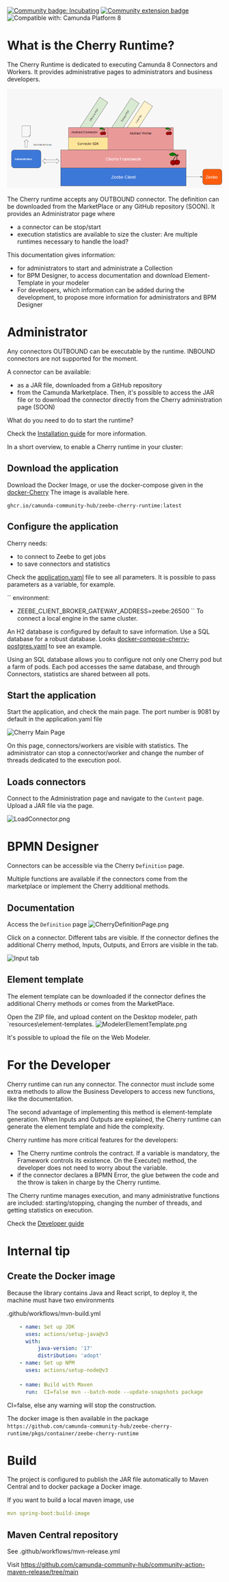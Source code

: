 [![Community badge: Incubating](https://img.shields.io/badge/Lifecycle-Incubating-blue)](https://github.com/Camunda-Community-Hub/community/blob/main/extension-lifecycle.md#incubating-)
[![Community extension badge](https://img.shields.io/badge/Community%20Extension-An%20open%20source%20community%20maintained%20project-FF4700)](https://github.com/camunda-community-hub/community)
![Compatible with: Camunda Platform 8](https://img.shields.io/badge/Compatible%20with-Camunda%20Platform%208-0072Ce)

# What is the Cherry Runtime?

The Cherry Runtime is dedicated to executing Camunda 8 Connectors and Workers.
It provides administrative pages to administrators and business developers.

![Cherry Runtime Overview](doc/images/architecture.png)

The Cherry runtime accepts any OUTBOUND connector. The definition can be downloaded from the MarketPlace or any GitHub repository (SOON).
It provides an Administrator page where
* a connector can be stop/start
* execution statistics are available to size the cluster: Are multiple runtimes necessary to handle the load?


This documentation gives information:
* for administrators to start and administrate a Collection
* for BPM Designer, to access documentation and download Element-Template in your modeler
* For developers, which information can be added during the development, to propose more information for administrators and BPM Designer


# Administrator
Any connectors OUTBOUND can be executable by the runtime. INBOUND connectors are not supported for the moment.

A connector can be available:
* as a JAR file, downloaded from a GitHub repository
* from the Camunda Marketplace. Then, it's possible to access the JAR file or to download the connector directly from the Cherry administration page (SOON)

What do you need to do to start the runtime?

Check the [Installation guide](doc/InstallationGuide/README.md) for more information.

In a short overview, to enable a Cherry runtime in your cluster:

## Download the application

Download the Docker Image, or use the docker-compose given in the [docker-Cherry](docker-cherry/README.md)
The image is available here.

```
ghcr.io/camunda-community-hub/zeebe-cherry-runtime:latest
````

## Configure the application

Cherry needs:
* to connect to Zeebe to get jobs
* to save connectors and statistics

Check the [application.yaml](src/main/resources/application.yaml) file to see all parameters.
It is possible to pass parameters as a variable, for example.

``
environment:
- ZEEBE_CLIENT_BROKER_GATEWAY_ADDRESS=zeebe:26500
  ``
  To connect a local engine in the same cluster.

An H2 database is configured by default to save information. Use a SQL database for a robust database.
Looks [docker-compose-cherry-postgres.yaml](docker-cherry/docker-compose-cherry-postgres.yaml) to see an example.

Using an SQL database allows you to configure not only one Cherry pod but a farm of pods. Each pod accesses the same database, and through Connectors, statistics are shared between all pots.

## Start the application

Start the application, and check the main page. The port number is 9081 by default in the application.yaml file

![Cherry Main Page](doc/images/CherryPageDashboard.png)

On this page, connectors/workers are visible with statistics. The administrator can stop a connector/worker
and change the number of threads dedicated to the execution pool.

## Loads connectors

Connect to the Administration page and navigate to the `Content` page. Upload a JAR file via the page.

![LoadConnector.png](doc/images/CherryPageContent.png)


# BPMN Designer
Connectors can be accessible via the Cherry `Definition` page.

Multiple functions are available if the connectors come from the marketplace or implement the Cherry additional methods.

##  Documentation

Access the `Definition` page
![CherryDefinitionPage.png](doc/images/CherryPageDefinition.png)

Click on a connector.
Different tabs are visible.
If the connector defines the additional Cherry method, Inputs, Outputs, and Errors are visible in the tab.

![Input tab](doc/images/InputOutputDocumentation.png)


## Element template

The element template can be downloaded if the connector defines the additional Cherry methods or comes from the MarketPlace.

Open the ZIP file, and upload content on the Desktop modeler, path `resources\element-templates.
![ModelerElementTemplate.png](doc/Fimages/ModelerElementTemplate.png)

It's possible to upload the file on the Web Modeler.

# For the Developer

Cherry runtime can run any connector.
The connector must include some extra methods to allow the Business Developers to access new functions, like the documentation.

The second advantage of implementing this method is element-template generation.
When Inputs and Outputs are explained, the Cherry runtime can generate the element template and hide the complexity.

Cherry runtime has more critical features for the developers:
* The Cherry runtime controls the contract. If a variable is mandatory, the Framework controls its existence. On the Execute() method, the developer does not need to worry about the variable.
* if the connector declares a BPMN Error, the glue between the code and the throw is taken in charge by the Cherry runtime.

The Cherry runtime manages execution, and many administrative functions are included: starting/stopping, changing the number of threads, and getting statistics on execution.

Check the [Developer guide](doc/DeveloperGuide%2FREADME.md)


# Internal tip

## Create the Docker image
Because the library contains Java and React script, to deploy it, the machine must have two environments

.github/workflows/mvn-build.yml


`````yaml
    - name: Set up JDK
      uses: actions/setup-java@v3
      with:
          java-version: '17'
          distribution: 'adopt'
    - name: Set up NPM
      uses: actions/setup-node@v3

    - name: Build with Maven
      run:  CI=false mvn --batch-mode --update-snapshots package
`````

CI=false, else any warning will stop the construction.

The docker image is then available in the package
`https://github.com/camunda-community-hub/zeebe-cherry-runtime/pkgs/container/zeebe-cherry-runtime`





# Build
The project is configured to publish the JAR file automatically to Maven Central and to docker package a Docker image.

If you want to build a local maven image, use

````yaml
mvn spring-boot:build-image
````
## Maven Central repository

See .github/workflows/mvn-release.yml


Visit
https://github.com/camunda-community-hub/community-action-maven-release/tree/main
